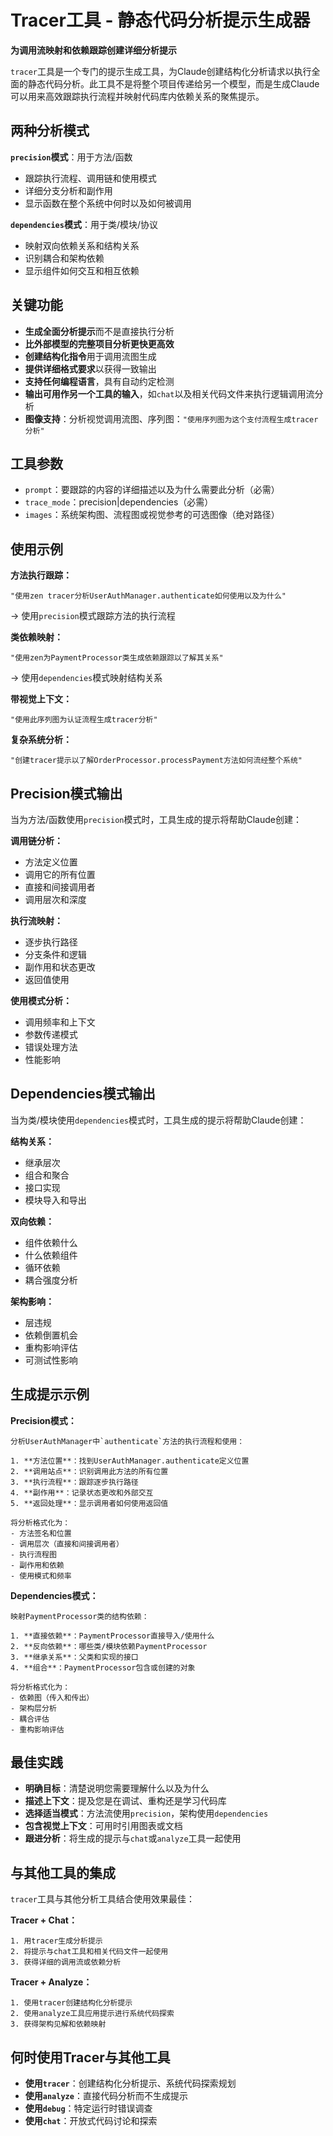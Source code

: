# Tracer工具 - 静态代码分析提示生成器

**为调用流映射和依赖跟踪创建详细分析提示**

`tracer`工具是一个专门的提示生成工具，为Claude创建结构化分析请求以执行全面的静态代码分析。此工具不是将整个项目传递给另一个模型，而是生成Claude可以用来高效跟踪执行流程并映射代码库内依赖关系的聚焦提示。

## 两种分析模式

**`precision`模式**：用于方法/函数
- 跟踪执行流程、调用链和使用模式
- 详细分支分析和副作用
- 显示函数在整个系统中何时以及如何被调用

**`dependencies`模式**：用于类/模块/协议
- 映射双向依赖关系和结构关系
- 识别耦合和架构依赖
- 显示组件如何交互和相互依赖

## 关键功能

- **生成全面分析提示**而不是直接执行分析
- **比外部模型的完整项目分析更快更高效**
- **创建结构化指令**用于调用流图生成
- **提供详细格式要求**以获得一致输出
- **支持任何编程语言**，具有自动约定检测
- **输出可用作另一个工具的输入**，如`chat`以及相关代码文件来执行逻辑调用流分析
- **图像支持**：分析视觉调用流图、序列图：`"使用序列图为这个支付流程生成tracer分析"`

## 工具参数

- `prompt`：要跟踪的内容的详细描述以及为什么需要此分析（必需）
- `trace_mode`：precision|dependencies（必需）
- `images`：系统架构图、流程图或视觉参考的可选图像（绝对路径）

## 使用示例

**方法执行跟踪：**
```
"使用zen tracer分析UserAuthManager.authenticate如何使用以及为什么"
```
→ 使用`precision`模式跟踪方法的执行流程

**类依赖映射：**
```
"使用zen为PaymentProcessor类生成依赖跟踪以了解其关系"
```
→ 使用`dependencies`模式映射结构关系

**带视觉上下文：**
```
"使用此序列图为认证流程生成tracer分析"
```

**复杂系统分析：**
```
"创建tracer提示以了解OrderProcessor.processPayment方法如何流经整个系统"
```

## Precision模式输出

当为方法/函数使用`precision`模式时，工具生成的提示将帮助Claude创建：

**调用链分析：**
- 方法定义位置
- 调用它的所有位置
- 直接和间接调用者
- 调用层次和深度

**执行流映射：**
- 逐步执行路径
- 分支条件和逻辑
- 副作用和状态更改
- 返回值使用

**使用模式分析：**
- 调用频率和上下文
- 参数传递模式
- 错误处理方法
- 性能影响

## Dependencies模式输出

当为类/模块使用`dependencies`模式时，工具生成的提示将帮助Claude创建：

**结构关系：**
- 继承层次
- 组合和聚合
- 接口实现
- 模块导入和导出

**双向依赖：**
- 组件依赖什么
- 什么依赖组件
- 循环依赖
- 耦合强度分析

**架构影响：**
- 层违规
- 依赖倒置机会
- 重构影响评估
- 可测试性影响

## 生成提示示例

**Precision模式：**
```
分析UserAuthManager中`authenticate`方法的执行流程和使用：

1. **方法位置**：找到UserAuthManager.authenticate定义位置
2. **调用站点**：识别调用此方法的所有位置
3. **执行流程**：跟踪逐步执行路径
4. **副作用**：记录状态更改和外部交互
5. **返回处理**：显示调用者如何使用返回值

将分析格式化为：
- 方法签名和位置
- 调用层次（直接和间接调用者）
- 执行流程图
- 副作用和依赖
- 使用模式和频率
```

**Dependencies模式：**
```
映射PaymentProcessor类的结构依赖：

1. **直接依赖**：PaymentProcessor直接导入/使用什么
2. **反向依赖**：哪些类/模块依赖PaymentProcessor
3. **继承关系**：父类和实现的接口
4. **组合**：PaymentProcessor包含或创建的对象

将分析格式化为：
- 依赖图（传入和传出）
- 架构层分析
- 耦合评估
- 重构影响评估
```

## 最佳实践

- **明确目标**：清楚说明您需要理解什么以及为什么
- **描述上下文**：提及您是在调试、重构还是学习代码库
- **选择适当模式**：方法流使用`precision`，架构使用`dependencies`
- **包含视觉上下文**：可用时引用图表或文档
- **跟进分析**：将生成的提示与`chat`或`analyze`工具一起使用

## 与其他工具的集成

`tracer`工具与其他分析工具结合使用效果最佳：

**Tracer + Chat：**
```
1. 用tracer生成分析提示
2. 将提示与chat工具和相关代码文件一起使用
3. 获得详细的调用流或依赖分析
```

**Tracer + Analyze：**
```
1. 使用tracer创建结构化分析提示
2. 使用analyze工具应用提示进行系统代码探索
3. 获得架构见解和依赖映射
```

## 何时使用Tracer与其他工具

- **使用`tracer`**：创建结构化分析提示、系统代码探索规划
- **使用`analyze`**：直接代码分析而不生成提示
- **使用`debug`**：特定运行时错误调查
- **使用`chat`**：开放式代码讨论和探索
